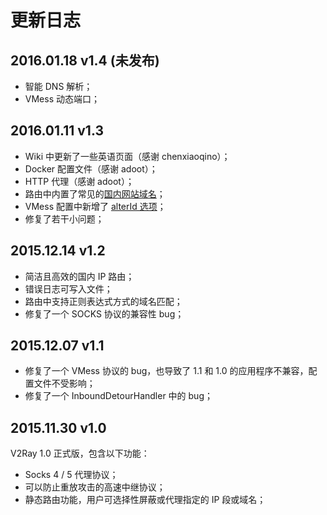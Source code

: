 # 更新日志

## 2016.01.18 v1.4 (未发布)
* 智能 DNS 解析；
* VMess 动态端口；

## 2016.01.11 v1.3
* Wiki 中更新了一些英语页面（感谢 chenxiaoqino）；
* Docker 配置文件（感谢 adoot）；
* HTTP 代理（感谢 adoot）；
* 路由中内置了常见的[国内网站域名](https://github.com/v2ray/v2ray.github.io/wiki/%E8%B7%AF%E7%94%B1%E9%85%8D%E7%BD%AE#chinasites-v2ray-13)；
* VMess 配置中新增了 [alterId 选项](https://github.com/v2ray/v2ray.github.io/wiki/%E5%8D%8F%E8%AE%AE%E5%88%97%E8%A1%A8#vmess-inbound--outbound)；
* 修复了若干小问题；

## 2015.12.14 v1.2
* 简洁且高效的国内 IP 路由；
* 错误日志可写入文件；
* 路由中支持正则表达式方式的域名匹配；
* 修复了一个 SOCKS 协议的兼容性 bug；

## 2015.12.07 v1.1
* 修复了一个 VMess 协议的 bug，也导致了 1.1 和 1.0 的应用程序不兼容，配置文件不受影响；
* 修复了一个 InboundDetourHandler 中的 bug；

## 2015.11.30 v1.0
V2Ray 1.0 正式版，包含以下功能：
* Socks 4 / 5 代理协议；
* 可以防止重放攻击的高速中继协议；
* 静态路由功能，用户可选择性屏蔽或代理指定的 IP 段或域名；
